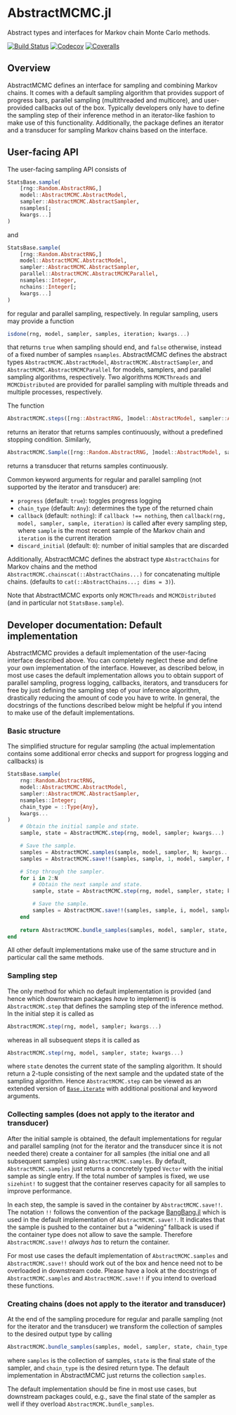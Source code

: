 # AbstractMCMC.jl

Abstract types and interfaces for Markov chain Monte Carlo methods.

[![Build Status](https://travis-ci.com/TuringLang/AbstractMCMC.jl.svg?branch=master)](https://travis-ci.com/TuringLang/EllipticalSliceSampling.jl)
[![Codecov](https://codecov.io/gh/TuringLang/AbstractMCMC.jl/branch/master/graph/badge.svg)](https://codecov.io/gh/TuringLang/AbstractMCMC.jl)
[![Coveralls](https://coveralls.io/repos/github/TuringLang/AbstractMCMC.jl/badge.svg?branch=master)](https://coveralls.io/github/TuringLang/AbstractMCMC.jl?branch=master)

## Overview

AbstractMCMC defines an interface for sampling and combining Markov chains.
It comes with a default sampling algorithm that provides support of progress
bars, parallel sampling (multithreaded and multicore), and user-provided callbacks
out of the box. Typically developers only have to define the sampling step
of their inference method in an iterator-like fashion to make use of this
functionality. Additionally, the package defines an iterator and a transducer
for sampling Markov chains based on the interface.

## User-facing API

The user-facing sampling API consists of
```julia
StatsBase.sample(
    [rng::Random.AbstractRNG,]
    model::AbstractMCMC.AbstractModel,
    sampler::AbstractMCMC.AbstractSampler,
    nsamples[;
    kwargs...]
)
```
and
```julia
StatsBase.sample(
    [rng::Random.AbstractRNG,]
    model::AbstractMCMC.AbstractModel,
    sampler::AbstractMCMC.AbstractSampler,
    parallel::AbstractMCMC.AbstractMCMCParallel,
    nsamples::Integer,
    nchains::Integer[;
    kwargs...]
)
```
for regular and parallel sampling, respectively. In regular sampling, users may
provide a function
```julia
isdone(rng, model, sampler, samples, iteration; kwargs...)
```
that returns `true` when sampling should end, and `false` otherwise, instead of
a fixed number of samples `nsamples`. AbstractMCMC defines the abstract types
`AbstractMCMC.AbstractModel`, `AbstractMCMC.AbstractSampler`, and
`AbstractMCMC.AbstractMCMCParallel` for models, samplers, and parallel sampling
algorithms, respectively. Two algorithms `MCMCThreads` and `MCMCDistributed`
are provided for parallel sampling with multiple threads and multiple processes,
respectively.

The function
```julia
AbstractMCMC.steps([rng::AbstractRNG, ]model::AbstractModel, sampler::AbstractSampler[; kwargs...])
```
returns an iterator that returns samples continuously, without a predefined
stopping condition. Similarly,
```julia
AbstractMCMC.Sample([rng::Random.AbstractRNG, ]model::AbstractModel, sampler::AbstractSampler[; kwargs...])
```
returns a transducer that returns samples continuously.

Common keyword arguments for regular and parallel sampling (not supported by the iterator and transducer)
are:
- `progress` (default: `true`):  toggles progress logging
- `chain_type` (default: `Any`): determines the type of the returned chain
- `callback` (default: `nothing`): if `callback !== nothing`, then
  `callback(rng, model, sampler, sample, iteration)` is called after every sampling step,
  where `sample` is the most recent sample of the Markov chain and `iteration` is the current iteration
- `discard_initial` (default: `0`): number of initial samples that are discarded

Additionally, AbstractMCMC defines the abstract type `AbstractChains` for Markov chains and the
method `AbstractMCMC.chainscat(::AbstractChains...)` for concatenating multiple chains.
(defaults to `cat(::AbstractChains...; dims = 3)`).

Note that AbstractMCMC exports only `MCMCThreads` and `MCMCDistributed` (and in
particular not `StatsBase.sample`).

## Developer documentation: Default implementation

AbstractMCMC provides a default implementation of the user-facing interface described
above. You can completely neglect these and define your own implementation of the
interface. However, as described below, in most use cases the default implementation
allows you to obtain support of parallel sampling, progress logging, callbacks, iterators,
and transducers for free by just defining the sampling step of your inference algorithm,
drastically reducing the amount of code you have to write. In general, the docstrings
of the functions described below might be helpful if you intend to make use of the default
implementations.

### Basic structure

The simplified structure for regular sampling (the actual implementation contains
some additional error checks and support for progress logging and callbacks) is
```julia
StatsBase.sample(
    rng::Random.AbstractRNG,
    model::AbstractMCMC.AbstractModel,
    sampler::AbstractMCMC.AbstractSampler,
    nsamples::Integer;
    chain_type = ::Type{Any},
    kwargs...
)
    # Obtain the initial sample and state.
    sample, state = AbstractMCMC.step(rng, model, sampler; kwargs...)

    # Save the sample.
    samples = AbstractMCMC.samples(sample, model, sampler, N; kwargs...)
    samples = AbstractMCMC.save!!(samples, sample, 1, model, sampler, N; kwargs...)

    # Step through the sampler.
    for i in 2:N
        # Obtain the next sample and state.
        sample, state = AbstractMCMC.step(rng, model, sampler, state; kwargs...)

        # Save the sample.
        samples = AbstractMCMC.save!!(samples, sample, i, model, sampler, N; kwargs...)
    end
    
    return AbstractMCMC.bundle_samples(samples, model, sampler, state, chain_type; kwargs...)
end
```
All other default implementations make use of the same structure and in particular
call the same methods.

### Sampling step

The only method for which no default implementation is provided (and hence which
downstream packages *have* to implement) is `AbstractMCMC.step`
that defines the sampling step of the inference method. In the initial step it is
called as
```julia
AbstractMCMC.step(rng, model, sampler; kwargs...)
```
whereas in all subsequent steps it is called as
```julia
AbstractMCMC.step(rng, model, sampler, state; kwargs...)
```
where `state` denotes the current state of the sampling algorithm. It should return
a 2-tuple consisting of the next sample and the updated state of the sampling algorithm.
Hence `AbstractMCMC.step` can be viewed as an extended version of
[`Base.iterate`](https://docs.julialang.org/en/v1/base/collections/#lib-collections-iteration-1)
with additional positional and keyword arguments.

### Collecting samples (does not apply to the iterator and transducer)

After the initial sample is obtained, the default implementations for regular and parallel sampling
(not for the iterator and the transducer since it is not needed there) create a container for all
samples (the initial one and all subsequent samples) using `AbstractMCMC.samples`. By default,
`AbstractMCMC.samples` just returns a concretely typed `Vector` with the initial sample as single
entry. If the total number of samples is fixed, we use `sizehint!` to suggest that the container
reserves capacity for all samples to improve performance.

In each step, the sample is saved in the container by `AbstractMCMC.save!!`. The notation `!!`
follows the convention of the package [BangBang.jl](https://github.com/JuliaFolds/BangBang.jl)
which is used in the default implementation of `AbstractMCMC.save!!`. It indicates that the
sample is pushed to the container but a "widening" fallback is used if the container type
does not allow to save the sample. Therefore `AbstractMCMC.save!!` *always has* to return the container.

For most use cases the default implementation of `AbstractMCMC.samples` and `AbstractMCMC.save!!`
should work out of the box and hence need not to be overloaded in downstream code. Please have
a look at the docstrings of `AbstractMCMC.samples` and `AbstractMCMC.save!!` if you intend
to overload these functions.

### Creating chains (does not apply to the iterator and transducer)

At the end of the sampling procedure for regular and paralle sampling (not for the iterator
and the transducer) we transform the collection of samples to the desired output type by
calling
```julia
AbstractMCMC.bundle_samples(samples, model, sampler, state, chain_type; kwargs...)
```
where `samples` is the collection of samples, `state` is the final state of the sampler,
and `chain_type` is the desired return type. The default implementation in AbstractMCMC
just returns the collection `samples`.

The default implementation should be fine in most use cases, but downstream packages
could, e.g., save the final state of the sampler as well if they overload `AbstractMCMC.bundle_samples`.
